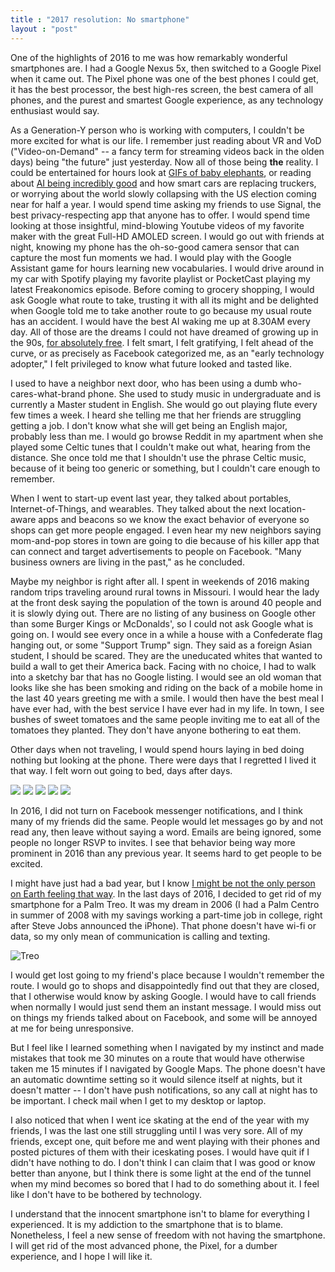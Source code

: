 ```yaml
---
title : "2017 resolution: No smartphone"
layout : "post"
---
```


One of the highlights of 2016 to me was how remarkably wonderful smartphones are. I had a Google Nexus 5x, then switched to a Google Pixel when it came out. The Pixel phone was one of the best phones I could get, it has the best processor, the best high-res screen, the best camera of all phones, and the purest and smartest Google experience, as any technology enthusiast would say.

As a Generation-Y person who is working with computers, I couldn't be more excited for what is our life. I remember just reading about VR and VoD ("Video-on-Demand" -- a fancy term for streaming videos back in the olden days) being "the future" just yesterday. Now all of those being **the** reality. I could be entertained for hours look at [GIFs of baby elephants](http://www.reddit.com/r/babyelephantgifs/), or reading about [AI being incredibly good](http://www.theregister.co.uk/2017/01/02/ai_was_the_fake_news_of_2016/) and how smart cars are replacing truckers, or worrying about the world slowly collapsing with the US election coming near for half a year. I would spend time asking my friends to use Signal, the best privacy-respecting app that anyone has to offer. I would spend time looking at those insightful, mind-blowing Youtube videos of my favorite maker with the great Full-HD AMOLED screen.  I would go out with friends at night, knowing my phone has the oh-so-good camera sensor that can capture the most fun moments we had. I would play with the Google Assistant game for hours learning new vocabularies. I would drive around in my car with Spotify playing my favorite playlist or PocketCast playing my latest Freakonomics episode. Before coming to grocery shopping, I would ask Google what route to take, trusting it with all its might and be delighted when Google told me to take another route to go because my usual route has an accident. I would have the best AI waking me up at 8.30AM every day. All of those are the dreams I could not have dreamed of growing up in the 90s, [for absolutely free](https://ringplus.net/).  I felt smart, I felt gratifying, I felt ahead of the curve, or as precisely as Facebook categorized me, as an "early technology adopter," I felt privileged to know what future looked and tasted like.

I used to have a neighbor next door, who has been using a dumb who-cares-what-brand phone. She used to study music in undergraduate and is currently a Master student in English. She would go out playing flute every few times a week. I heard she telling me that her friends are struggling getting a job. I don't know what she will get being an English major, probably less than me. I would go browse Reddit in my apartment when she played some Celtic tunes that I couldn't make out what, hearing from the distance. She once told me that I shouldn't use the phrase Celtic music, because of it being too generic or something, but I couldn't care enough to remember.

When I went to start-up event last year, they talked about portables, Internet-of-Things, and wearables. They talked about the next location-aware apps and beacons so we know the exact behavior of everyone so shops can get more people engaged. I even hear my new neighbors saying mom-and-pop stores in town are going to die because of his killer app that can connect and target advertisements to people on Facebook. "Many business owners are living in the past," as he concluded.

Maybe my neighbor is right after all. I spent in weekends of 2016 making random trips traveling around rural towns in Missouri. I would hear the lady at the front desk saying the population of the town is around 40 people and it is slowly dying out. There are no listing of any business on Google other than some Burger Kings or McDonalds', so I could not ask Google what is going on. I would see every once in a while a house with a Confederate flag hanging out, or some "Support Trump" sign. They said as a foreign Asian student, I should be scared. They are the uneducated whites that wanted to build a wall to get their America back. Facing with no choice, I had to walk into a sketchy bar that has no Google listing. I would see an old woman that looks like she has been smoking and riding on the back of a mobile home in the last 40 years greeting me with a smile. I would then have the best meal I have ever had, with the best service I have ever had in my life. In town, I see bushes of sweet tomatoes and the same people inviting me to eat all of the tomatoes they  planted. They don't have anyone bothering to eat them.

Other days when not traveling, I would spend hours laying in bed doing nothing but looking at the phone. There were days that I regretted I lived it that way. I felt worn out going to bed, days after days. 

![](/assets/posts-images/burger1.png)
![](/assets/posts-images/burger2.png)
![](/assets/posts-images/burger3.png)
![](/assets/posts-images/burger4.png)
![](/assets/posts-images/burger5.png)

In 2016,  I did not turn on Facebook messenger notifications, and I think many of my friends did the same.  People would let messages go by and not read any, then leave without saying a word. Emails are being ignored, some people no longer RSVP to invites. I see that behavior being way more prominent in 2016 than any previous year. It seems hard to get people to be excited.

I might have just had a bad year, but I know [I might be not the only person on Earth feeling that way](https://ma.ttias.be/stop-watching-news/). In the last days of 2016, I decided to get rid of my smartphone for a Palm Treo. It was my dream in 2006 (I had a Palm Centro in summer of 2008 with my savings working a part-time job in college, right after Steve Jobs announced the iPhone). That phone doesn't have wi-fi or data, so my only mean of communication is calling and texting. 

![Treo](/assets/posts-images/palmtreo.jpg)

I would get lost going to my friend's place because I wouldn't remember the route. I would go to shops and disappointedly find out that they are closed, that I otherwise would know by asking Google. I would have to call friends when normally I would just send them an instant message. I would miss out on things my friends talked about on Facebook, and some will be annoyed at me for being unresponsive.

But I feel like I learned something when I navigated by my instinct and made mistakes that took me 30 minutes on a route that would have otherwise taken me 15 minutes if I navigated by Google Maps. The phone doesn't have an automatic downtime setting so it would silence itself at nights, but it doesn't matter -- I don't have push notifications, so any call at night has to be important. I check mail when I get to my desktop or laptop.  

I also noticed that when I went ice skating at the end of the year with my friends, I was the last one still struggling until I was very sore. All of my friends, except one, quit before me and went playing with their phones and posted pictures of them with their iceskating poses. I would have quit if I didn't have nothing to do. I don't think I can claim that I was good or know better than anyone, but I think there is some light at the end of the tunnel when my mind becomes so bored that I had to do something about it. I feel like I don't have to be bothered by technology.

I understand that the innocent smartphone isn't to blame for everything I experienced. It is my addiction to the smartphone that is to blame. Nonetheless, I feel a new sense of freedom with not having the smartphone. I will get rid of the most advanced phone, the Pixel, for a dumber experience, and I hope I will like it.
